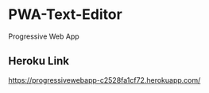 # PWA-Text-Editor
Progressive Web App


## Heroku Link

https://progressivewebapp-c2528fa1cf72.herokuapp.com/
